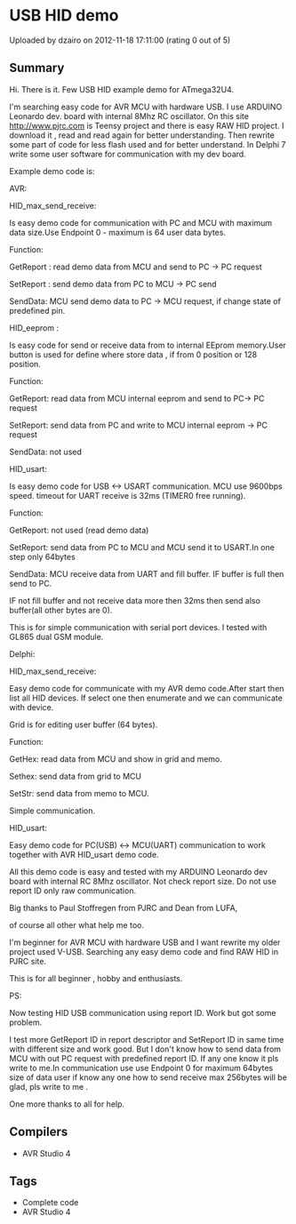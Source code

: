 # USB HID demo

Uploaded by dzairo on 2012-11-18 17:11:00 (rating 0 out of 5)

## Summary

Hi. There is it. Few USB HID example demo for ATmega32U4.  

I'm searching easy code for AVR MCU with hardware USB. I use ARDUINO Leonardo dev. board with internal 8Mhz RC oscillator. On this site <http://www.pjrc.com> is Teensy project and there is easy RAW HID project. I download it , read and read again for better understanding. Then rewrite some part of code for less flash used and for better understand. In Delphi 7 write some user software for communication with my dev board.  

Example demo code is:


AVR:  

HID\_max\_send\_receive:  

Is easy demo code for communication with PC and MCU with maximum data size.Use Endpoint 0 - maximum is 64 user data bytes.  

Function:  

GetReport : read demo data from MCU and send to PC -> PC request  

SetReport : send demo data from PC to MCU -> PC send  

SendData: MCU send demo data to PC -> MCU request, if change state of predefined pin.


HID\_eeprom :  

Is easy code for send or receive data from to internal EEprom memory.User button is used for define where store data , if from 0 position or 128 position.  

Function:  

GetReport: read data from MCU internal eeprom and send to PC-> PC request  

SetReport: send data from PC and write to MCU internal eeprom -> PC request  

SendData: not used


HID\_usart:  

Is easy demo code for USB <-> USART communication. MCU use 9600bps speed. timeout for UART receive is 32ms (TIMER0 free running).  

Function:  

GetReport: not used (read demo data)  

SetReport: send data from PC to MCU and MCU send it to USART.In one step only 64bytes  

SendData: MCU receive data from UART and fill buffer. IF buffer is full then send to PC.  

IF not fill buffer and not receive data more then 32ms then send also buffer(all other bytes are 0).  

This is for simple communication with serial port devices. I tested with GL865 dual GSM module.


Delphi:  

HID\_max\_send\_receive:  

Easy demo code for communicate with my AVR demo code.After start then list all HID devices. If select one then enumerate and we can communicate with device.  

Grid is for editing user buffer (64 bytes).  

Function:  

GetHex: read data from MCU and show in grid and memo.  

Sethex: send data from grid to MCU  

SetStr: send data from memo to MCU.  

Simple communication.


HID\_usart:  

Easy demo code for PC(USB) <-> MCU(UART) communication to work together with AVR HID\_usart demo code.


All this demo code is easy and tested with my ARDUINO Leonardo dev board with internal RC 8Mhz oscillator. Not check report size. Do not use report ID only raw communication.


Big thanks to Paul Stoffregen from PJRC and Dean from LUFA,  

of course all other what help me too.


I'm beginner for AVR MCU with hardware USB and I want rewrite my older project used V-USB. Searching any easy demo code and find RAW HID in PJRC site.  

This is for all beginner , hobby and enthusiasts.


PS:  

Now testing HID USB communication using report ID. Work but got some problem.  

I test more GetReport ID in report descriptor and SetReport ID in same time with different size and work good. But I don't know how to send data from MCU with out PC request with predefined report ID. If any one know it pls write to me.In communication use use Endpoint 0 for maximum 64bytes size of data user if know any one how to send receive max 256bytes will be glad, pls write to me .


One more thanks to all for help.

## Compilers

- AVR Studio 4

## Tags

- Complete code
- AVR Studio 4
